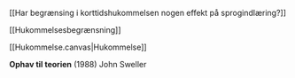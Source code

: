 [[Har begrænsing i korttidshukommelsen nogen effekt på sprogindlæring?]]

[[Hukommelsesbegrænsning]]

[[Hukommelse.canvas|Hukommelse]]


**Ophav til teorien** (1988)
John Sweller 

